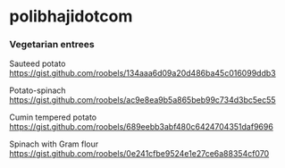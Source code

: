 # polibhajidotcom

### Vegetarian entrees

Sauteed potato https://gist.github.com/roobels/134aaa6d09a20d486ba45c016099ddb3

Potato-spinach https://gist.github.com/roobels/ac9e8ea9b5a865beb99c734d3bc5ec55

Cumin tempered potato https://gist.github.com/roobels/689eebb3abf480c6424704351daf9696

Spinach with Gram flour https://gist.github.com/roobels/0e241cfbe9524e1e27ce6a88354cf070


